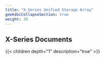 ```yaml
---
title: "X-Series Unified Storage Array"
geekdocCollapseSection: true
weight: 30
---
```


## X-Series Documents

{{< children depth="1" description="true" >}}
